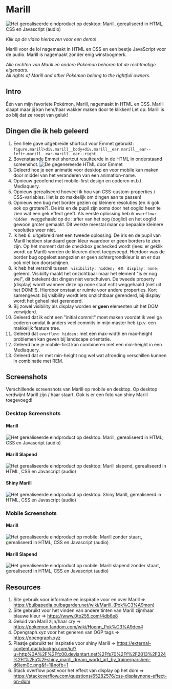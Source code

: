 # Marill
![Het gerealiseerde eindproduct op desktop: Marill, gerealiseerd in HTML, CSS en Javascript (audio)](https://marill.css-art.nl/img/marill.png "Marill")

<em> Klik op de video hierboven voor een demo! </em>

Marill voor de lol nagemaakt in HTML en CSS en een beetje JavaScript voor de audio. Marill is nagemaakt zonder enig winstoogmerk. 

<em>Alle rechten van Marill en andere Pokémon behoren tot de rechtmatige eigenaars.</em>
<br>
<em>All rights of Marill and other Pokémon belong to the rightfull owners. </em>

## Intro
Één van mijn favoriete Pokémon, Marill, nagemaakt in HTML en CSS. Marill slaapt maar jij kan hem/haar wakker maken door te klikken! Let op: Marill is zo blij dat ze roept van geluk!

## Dingen die ik heb geleerd
1. Een hele gave uitgebreide shortcut voor Emmet gebruikt: <code>figure.marill>div.marill__body+div.marill__ear.marill__ear--left+.marill__ear.marill__ear--right</code>
2. Bovenstaande Emmet shortcut resulteerde in de HTML in onderstaand screenshot.
![De gegenereerde HTML door Emmet](https://marill.css-art.nl/img/emmet.png "HTML code gegenereerd door Emmet")
3. Geleerd hoe je een animatie voor desktop en voor mobile kan maken door middel van het veranderen van een animation-name.
4. Opnieuw geoefend met mobile-first design en coderen m.b.t. Mediaquery.
5. Opnieuw gerealiseerd hoeveel ik hou van CSS-custom-properties / CSS-variables. Het is zo makkelijk om dingen aan te passen!
6. Opnieuw een bug met border gezien op kleinere resoluties (en ik gok ook op grotere?). De iris en de pupil zijn soms door het ooglid heen te zien wat een gek effect geeft. Als eerste oplossing heb ik <code>overflow: hidden </code> weggehaald op de ::after van het oog (ooglid) en het ooglid gewoon groter gemaakt. Dit werkte meestal maar op bepaalde kleinere resoluties weer niet. 
7. Ik heb 6. uitgebreid met een tweede oplossing. De iris en de pupil van Marill hebben standaard geen kleur waardoor er geen borders te zien zijn. Op het moment dat de checkbox gechecked wordt (lees: er geklik wordt op Marill) worden de kleuren direct toegevoegd. Hierdoor was de border bug opgelost aangezien er geen achtergrondkleur is en er dus ook niet kon doorschijnen.
8. Ik heb het verschil tussen <code> visibility: hidden; </code> en <code> display: none; </code> geleerd. Visibilty maakt het onzichtbaar maar het element "is er nog wel", dit betekent dat dingen niet verschuiven. De tweede property (display) wordt wanneer deze op none staat echt weggehaald (niet uit het DOM!!!). Hierdoor onstaat er ruimte voor andere properties. Kort samengevat: bij visibility wordt iets onzichtbaar gerenderd, bij display wordt het geheel niet gerenderd. 
9. Bij zowel visibility als display worden er <strong> geen </strong> elementen uit het DOM verwijderd.
10. Geleerd dat ik echt een "initial commit" moet maken voordat ik veel ga coderen omdat ik anders veel commits in mijn master heb i.p.v. een makkelijk feature tree. 
11. Geleerd dat <code>overflow: hidden;</code> met een max-width en max-height problemen kan geven bij landscape orientatie.
12. Geleerd hoe je mobile-first kan combineren met een min-height in een Mediaquery. 
13. Geleerd dat er met min-height nog wel wat afronding verschillen kunnen in combinatie met REM. 
 
## Screenshots
Verschillende screenshots van Marill op mobile en desktop. Op desktop verdwijnt Marill zijn / haar staart. Ook is er een foto van shiny Marill toegevoegd!

### Desktop Screenshots

#### Marill 
![Het gerealiseerde eindproduct op desktop: Marill, gerealiseerd in HTML, CSS en Javascript (audio)](https://marill.css-art.nl/img/marill.png "Marill")

#### Marill Slapend
![Het gerealiseerde eindproduct op desktop: Marill slapend, gerealiseerd in HTML, CSS en Javascript (audio)](https://marill.css-art.nl/img/marill--sleeping.png "Marill slapend")

#### Shiny Marill
![Het gerealiseerde eindproduct op desktop: Shiny Marill, gerealiseerd in HTML, CSS en Javascript (audio)](https://marill.css-art.nl/img/marill--shiny.png "Shiny Marill")

### Mobile Screenshots

#### Marill
![Het gerealiseerde eindproduct op mobile: Marill zonder staart, gerealiseerd in HTML, CSS en Javascript (audio)](https://marill.css-art.nl/img/marill--mobile.png "Marill zonder staart")

#### Marill Slapend
![Het gerealiseerde eindproduct op mobile: Marill slapend zonder staart, gerealiseerd in HTML, CSS en Javascript (audio)](https://marill.css-art.nl/img/marill--mobile-sleeping.png "Marill slapend zonder staart")

## Resources
1. Site gebruik voor informatie en inspiratie voor en over Marill => https://bulbapedia.bulbagarden.net/wiki/Marill_(Pok%C3%A9mon) 
2. Site gebruikt voor het vinden van andere tinten van Marill zijn/haar blauwe kleur => https://www.0to255.com/4db6e8 
3. Geluid van Maril zijn/haar cry => https://pokemon.fandom.com/wiki/Hoenn_Pok%C3%A9dex# 
4. Opengraph.xyz voor het generen van OGP tags => https://opengraph.xyz
5. Plaatje gebruikt ter inspiratie voor shiny Marill => https://external-content.duckduckgo.com/iu/?u=http%3A%2F%2Ffc00.deviantart.net%2Ffs70%2Ff%2F2013%2F324%2Ff%2Fa%2Fshiny_marill_dream_world_art_by_trainerparshen-d6iem0c.png&f=1&nofb=1 
6. Stack overflow post voor het effect van display op het dom => https://stackoverflow.com/questions/65282576/css-displaynone-effect-on-dom 